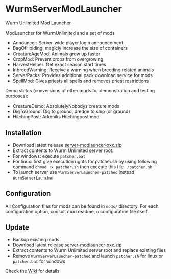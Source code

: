 # WurmServerModLauncher

Wurm Unlimited Mod Launcher

ModLauncher for WurmUnlimited and a set of mods

* Announcer: Server-wide player login announcement
* BagOfHolding: magicly increase the size of containers
* CreatureAgeMod: Animals grow up faster
* CropMod: Prevent crops from overgrowing
* HarvestHelper: Get exact season start times
* InbreedWarning: Receive a warning when breeding related animals
* ServerPacks: Provides additional pack download service for mods
* SpellMod: Gives priests all spells and removes priest restrictions

Demo status (conversions of other mods for demonstration and testing purposes): 

* CreatureDemo: AbsolutelyNobodys creature mods
* DigToGround: Dig to ground, dredge to ship (or ground)
* HitchingPost: Arkoniks Hitchingpost mod

## Installation

* Download latest release [server-modlauncer-xxx.zip](https://github.com/ago1024/WurmServerModLauncher/releases)
* Extract contents to Wurm Unlimited server root.
* For windows: execute `patcher.bat`
* For linux: first give execution rights for patcher.sh by using following command `chmod +x patcher.sh` then execute this file `./patcher.sh`
* To launch server use `WurmServerLauncher-patched` instead `WurmServerLauncher`

## Configuration

All Configuration files for mods can be found in `mods/` directory. For each configuration option, consult mod readme, o configuration file itself.


## Update

* Backup existing mods
* Download latest release [server-modlauncer-xxx.zip](https://github.com/ago1024/WurmServerModLauncher/releases)
* Extract contents to Wurm Unlimited server root and replace existing files
* Remove `WurmServerLauncher-patched` and launch `patcher.sh` for linux or `patcher.bat` for windows


Check the [Wiki](https://github.com/ago1024/WurmServerModLauncher/wiki) for details